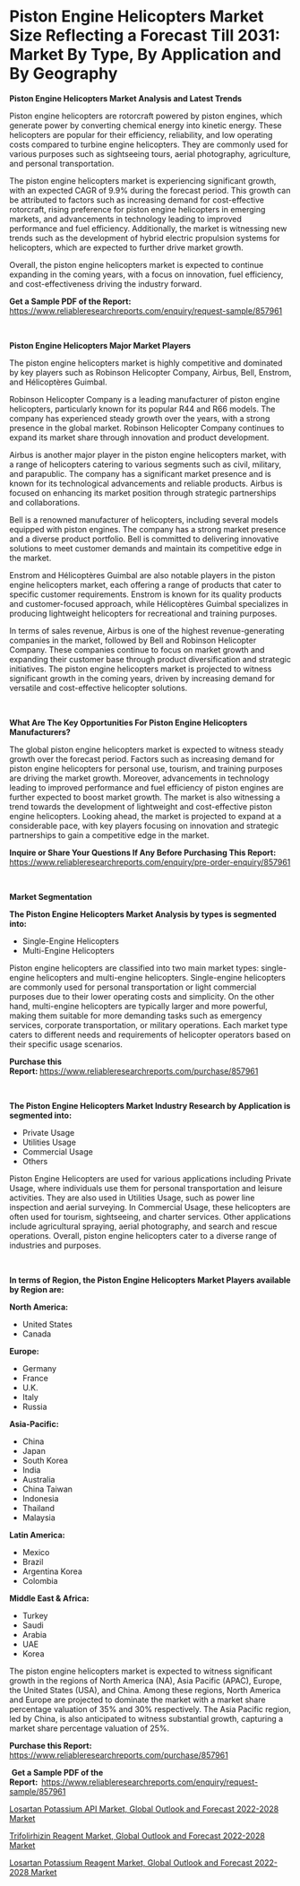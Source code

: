 <p><h1>Piston Engine Helicopters Market Size Reflecting a Forecast Till 2031: Market By Type, By Application and By Geography</h1></p><p><strong>Piston Engine Helicopters Market Analysis and Latest Trends</strong></p>
<p><p>Piston engine helicopters are rotorcraft powered by piston engines, which generate power by converting chemical energy into kinetic energy. These helicopters are popular for their efficiency, reliability, and low operating costs compared to turbine engine helicopters. They are commonly used for various purposes such as sightseeing tours, aerial photography, agriculture, and personal transportation.</p><p>The piston engine helicopters market is experiencing significant growth, with an expected CAGR of 9.9% during the forecast period. This growth can be attributed to factors such as increasing demand for cost-effective rotorcraft, rising preference for piston engine helicopters in emerging markets, and advancements in technology leading to improved performance and fuel efficiency. Additionally, the market is witnessing new trends such as the development of hybrid electric propulsion systems for helicopters, which are expected to further drive market growth.</p><p>Overall, the piston engine helicopters market is expected to continue expanding in the coming years, with a focus on innovation, fuel efficiency, and cost-effectiveness driving the industry forward.</p></p>
<p><strong>Get a Sample PDF of the Report:&nbsp;</strong> <a href="https://www.reliableresearchreports.com/enquiry/request-sample/857961">https://www.reliableresearchreports.com/enquiry/request-sample/857961</a></p>
<p>&nbsp;</p>
<p><strong>Piston Engine Helicopters Major Market Players</strong></p>
<p><p>The piston engine helicopters market is highly competitive and dominated by key players such as Robinson Helicopter Company, Airbus, Bell, Enstrom, and Hélicoptères Guimbal. </p><p>Robinson Helicopter Company is a leading manufacturer of piston engine helicopters, particularly known for its popular R44 and R66 models. The company has experienced steady growth over the years, with a strong presence in the global market. Robinson Helicopter Company continues to expand its market share through innovation and product development.</p><p>Airbus is another major player in the piston engine helicopters market, with a range of helicopters catering to various segments such as civil, military, and parapublic. The company has a significant market presence and is known for its technological advancements and reliable products. Airbus is focused on enhancing its market position through strategic partnerships and collaborations.</p><p>Bell is a renowned manufacturer of helicopters, including several models equipped with piston engines. The company has a strong market presence and a diverse product portfolio. Bell is committed to delivering innovative solutions to meet customer demands and maintain its competitive edge in the market.</p><p>Enstrom and Hélicoptères Guimbal are also notable players in the piston engine helicopters market, each offering a range of products that cater to specific customer requirements. Enstrom is known for its quality products and customer-focused approach, while Hélicoptères Guimbal specializes in producing lightweight helicopters for recreational and training purposes.</p><p>In terms of sales revenue, Airbus is one of the highest revenue-generating companies in the market, followed by Bell and Robinson Helicopter Company. These companies continue to focus on market growth and expanding their customer base through product diversification and strategic initiatives. The piston engine helicopters market is projected to witness significant growth in the coming years, driven by increasing demand for versatile and cost-effective helicopter solutions.</p></p>
<p>&nbsp;</p>
<p><strong>What Are The Key Opportunities For Piston Engine Helicopters Manufacturers?</strong></p>
<p><p>The global piston engine helicopters market is expected to witness steady growth over the forecast period. Factors such as increasing demand for piston engine helicopters for personal use, tourism, and training purposes are driving the market growth. Moreover, advancements in technology leading to improved performance and fuel efficiency of piston engines are further expected to boost market growth. The market is also witnessing a trend towards the development of lightweight and cost-effective piston engine helicopters. Looking ahead, the market is projected to expand at a considerable pace, with key players focusing on innovation and strategic partnerships to gain a competitive edge in the market.</p></p>
<p><strong>Inquire or Share Your Questions If Any Before Purchasing This Report:</strong> <a href="https://www.reliableresearchreports.com/enquiry/pre-order-enquiry/857961">https://www.reliableresearchreports.com/enquiry/pre-order-enquiry/857961</a></p>
<p>&nbsp;</p>
<p><strong>Market Segmentation</strong></p>
<p><strong>The Piston Engine Helicopters Market Analysis by types is segmented into:</strong></p>
<p><ul><li>Single-Engine Helicopters</li><li>Multi-Engine Helicopters</li></ul></p>
<p><p>Piston engine helicopters are classified into two main market types: single-engine helicopters and multi-engine helicopters. Single-engine helicopters are commonly used for personal transportation or light commercial purposes due to their lower operating costs and simplicity. On the other hand, multi-engine helicopters are typically larger and more powerful, making them suitable for more demanding tasks such as emergency services, corporate transportation, or military operations. Each market type caters to different needs and requirements of helicopter operators based on their specific usage scenarios.</p></p>
<p><strong>Purchase this Report:&nbsp;</strong><a href="https://www.reliableresearchreports.com/purchase/857961">https://www.reliableresearchreports.com/purchase/857961</a></p>
<p>&nbsp;</p>
<p><strong>The Piston Engine Helicopters Market Industry Research by Application is segmented into:</strong></p>
<p><ul><li>Private Usage</li><li>Utilities Usage</li><li>Commercial Usage</li><li>Others</li></ul></p>
<p><p>Piston Engine Helicopters are used for various applications including Private Usage, where individuals use them for personal transportation and leisure activities. They are also used in Utilities Usage, such as power line inspection and aerial surveying. In Commercial Usage, these helicopters are often used for tourism, sightseeing, and charter services. Other applications include agricultural spraying, aerial photography, and search and rescue operations. Overall, piston engine helicopters cater to a diverse range of industries and purposes.</p></p>
<p>&nbsp;</p>
<p><strong>In terms of Region, the Piston Engine Helicopters Market Players available by Region are:</strong></p>
<p>
    <p> <strong> North America: </strong>
        <ul>
            <li>United States</li>
            <li>Canada</li>
        </ul>
        </p> 
    <p> <strong> Europe: </strong>
        <ul>
            <li>Germany</li>
            <li>France</li>
            <li>U.K.</li>
            <li>Italy</li>
            <li>Russia</li>
        </ul>
        </p> 
    <p> <strong> Asia-Pacific: </strong>
        <ul>
            <li>China</li>
            <li>Japan</li>
            <li>South Korea</li>
            <li>India</li>
            <li>Australia</li>
            <li>China Taiwan</li>
            <li>Indonesia</li>
            <li>Thailand</li>
            <li>Malaysia</li>
        </ul>
        </p> 
    <p> <strong> Latin America: </strong>
        <ul>
            <li>Mexico</li>
            <li>Brazil</li>
            <li>Argentina Korea</li>
            <li>Colombia</li>
        </ul>
        </p> 
    <p> <strong> Middle East & Africa: </strong>
        <ul>
            <li>Turkey</li>
            <li>Saudi</li>
            <li>Arabia</li>
            <li>UAE</li>
            <li>Korea</li>
        </ul>
    </p>
    </p>
<p><p>The piston engine helicopters market is expected to witness significant growth in the regions of North America (NA), Asia Pacific (APAC), Europe, the United States (USA), and China. Among these regions, North America and Europe are projected to dominate the market with a market share percentage valuation of 35% and 30% respectively. The Asia Pacific region, led by China, is also anticipated to witness substantial growth, capturing a market share percentage valuation of 25%.</p></p>
<p><strong>Purchase this Report: </strong><a href="https://www.reliableresearchreports.com/purchase/857961">https://www.reliableresearchreports.com/purchase/857961</a></p>
<p>&nbsp;<strong>Get a Sample PDF of the Report:&nbsp;&nbsp;</strong><a href="https://www.reliableresearchreports.com/enquiry/request-sample/857961">https://www.reliableresearchreports.com/enquiry/request-sample/857961</a></p>
<p><strong></strong></p>
<p><p><a href="https://view.publitas.com/reportprime-1/losartan-potassium-api-market-global-outlook-and-forecast-2022-2028-market-size-share-trends-analysis-report-by-application-regional-outlook-competitive-strategies-and-segment-forecasts-2023-2030/">Losartan Potassium API Market, Global Outlook and Forecast 2022-2028 Market</a></p><p><a href="https://view.publitas.com/reportprime-1/trifolirhizin-reagent-market-global-outlook-and-forecast-2022-2028-market-research-report-provides-thorough-industry-overview-which-offers-an-in-depth-analysis-of-product-trends-and-new-market-divisions/">Trifolirhizin Reagent Market, Global Outlook and Forecast 2022-2028 Market</a></p><p><a href="https://view.publitas.com/reportprime-1/losartan-potassium-reagent-market-global-outlook-and-forecast-2022-2028-market-research-report-unlocks-analysis-on-the-market-financial-status-market-size-and-market-revenue-upto-2030/">Losartan Potassium Reagent Market, Global Outlook and Forecast 2022-2028 Market</a></p></p>